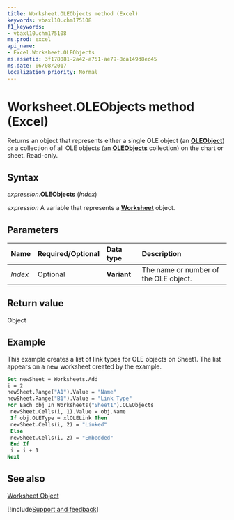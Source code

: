 ```yaml
---
title: Worksheet.OLEObjects method (Excel)
keywords: vbaxl10.chm175108
f1_keywords:
- vbaxl10.chm175108
ms.prod: excel
api_name:
- Excel.Worksheet.OLEObjects
ms.assetid: 3f178081-2a42-a751-ae79-8ca149d8ec45
ms.date: 06/08/2017
localization_priority: Normal
---
```



# Worksheet.OLEObjects method (Excel)

Returns an object that represents either a single OLE object (an  **[OLEObject](Excel.OLEObject.md)**) or a collection of all OLE objects (an **[OLEObjects](Excel.OLEObjects.md)** collection) on the chart or sheet. Read-only.


## Syntax

_expression_.**OLEObjects** (_Index_)

_expression_ A variable that represents a **[Worksheet](Excel.Worksheet.md)** object.


## Parameters



|Name|Required/Optional|Data type|Description|
|:-----|:-----|:-----|:-----|
| _Index_|Optional| **Variant**|The name or number of the OLE object.|

## Return value

Object


## Example

This example creates a list of link types for OLE objects on Sheet1. The list appears on a new worksheet created by the example.


```vb
Set newSheet = Worksheets.Add 
i = 2 
newSheet.Range("A1").Value = "Name" 
newSheet.Range("B1").Value = "Link Type" 
For Each obj In Worksheets("Sheet1").OLEObjects 
 newSheet.Cells(i, 1).Value = obj.Name 
 If obj.OLEType = xlOLELink Then 
 newSheet.Cells(i, 2) = "Linked" 
 Else 
 newSheet.Cells(i, 2) = "Embedded" 
 End If 
 i = i + 1 
Next
```


## See also


[Worksheet Object](Excel.Worksheet.md)

[!include[Support and feedback](~/includes/feedback-boilerplate.md)]
